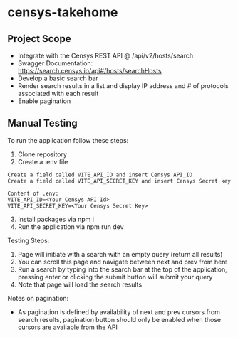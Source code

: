 # censys-takehome
## Project Scope
- Integrate with the Censys REST API @ /api/v2/hosts/search
- Swagger Documentation: https://search.censys.io/api#/hosts/searchHosts
- Develop a basic search bar
- Render search results in a list and display IP address and # of protocols associated with each result
- Enable pagination

## Manual Testing
To run the application follow these steps:
1. Clone repository
2. Create a .env file
```
Create a field called VITE_API_ID and insert Censys API_ID
Create a field called VITE_API_SECRET_KEY and insert Censys Secret key

Content of .env:
VITE_API_ID=<Your Censys API Id>
VITE_API_SECRET_KEY=<Your Censys Secret Key>
```
3. Install packages via npm i
4. Run the application via npm run dev

Testing Steps:
1. Page will initiate with a search with an empty query (return all results)
2. You can scroll this page and navigate between next and prev from here
3. Run a search by typing into the search bar at the top of the application, pressing enter or clicking the submit button will submit your query
4. Note that page will load the search results

Notes on pagination:
- As pagination is defined by availability of next and prev cursors from search results, pagination button should only be enabled when those cursors are available from the API

